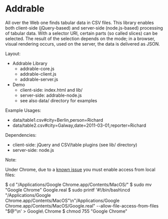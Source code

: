 Addrable
========

All over the Web one finds tabular data in CSV files. This library enables both client-side (jQuery-based) and server-side (node.js-based) processing of tabular data. With a selector URI, certain parts (so called slices) can be selected. The result of the selection depends on the mode; in a browser, visual rendering occurs, used on the server, the data is delivered as JSON.

Layout:

* Addrable Library
  * addrable-core.js
  * addrable-client.js
  * addrable-server.js
* Demo
  * client-side: index.html and lib/
  * server-side: addrable-node.js
  * see also data/ directory for examples

Example Usages:

* data/table1.csv#city=Berlin,person=Richard
* data/table2.csv#city=Galway,date=2011-03-01,reporter=Richard


Dependencies:

* client-side: jQuery and CSV/table plugins (see lib/ directory)
* server-side: node.js

Note:

Under Chrome, due to a [known issue](http://code.google.com/p/chromium/issues/detail?id=40787) you must enable access from local files:

 $ cd "/Applications/Google Chrome.app/Contents/MacOS/"
 $ sudo mv "Google Chrome" Google.real
 $ sudo printf '#!/bin/bash\ncd "/Applications/Google Chrome.app/Contents/MacOS"\n"/Applications/Google Chrome.app/Contents/MacOS/Google.real"  --allow-file-access-from-files "$@"\n' > Google\ Chrome
 $ chmod 755 "Google Chrome"